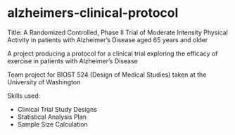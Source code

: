 # alzheimers-clinical-protocol

Title: A Randomized Controlled, Phase II Trial of Moderate Intensity Physical Activity in patients with Alzheimer’s Disease aged 65 years and older

A project producing a protocol for a clinical trial exploring the efficacy of exercise in patients with Alzheimer’s Disease

Team project for BIOST 524 (Design of Medical Studies) taken at the University of Washington

Skills used:
* Clinical Trial Study Designs
* Statistical Analysis Plan
* Sample Size Calculation
